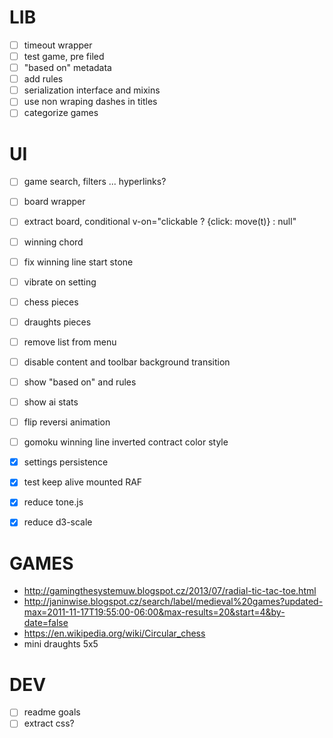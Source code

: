 # LIB

- [ ] timeout wrapper
- [ ] test game, pre filed
- [ ] "based on" metadata
- [ ] add rules
- [ ] serialization interface and mixins
- [ ] use non wraping dashes in titles
- [ ] categorize games

# UI

- [ ] game search, filters ... hyperlinks?
- [ ] board wrapper
- [ ] extract board, conditional v-on="clickable ? {click: move(t)} : null"
- [ ] winning chord
- [ ] fix winning line start stone
- [ ] vibrate on setting
- [ ] chess pieces
- [ ] draughts pieces
- [ ] remove list from menu
- [ ] disable content and toolbar background transition
- [ ] show "based on" and rules
- [ ] show ai stats
- [ ] flip reversi animation
- [ ] gomoku winning line inverted contract color style

- [x] settings persistence
- [x] test keep alive mounted RAF
- [x] reduce tone.js
- [x] reduce d3-scale

# GAMES

- http://gamingthesystemuw.blogspot.cz/2013/07/radial-tic-tac-toe.html
- http://janinwise.blogspot.cz/search/label/medieval%20games?updated-max=2011-11-17T19:55:00-06:00&max-results=20&start=4&by-date=false
- https://en.wikipedia.org/wiki/Circular_chess
- mini draughts 5x5

# DEV

- [ ] readme goals
- [ ] extract css?
